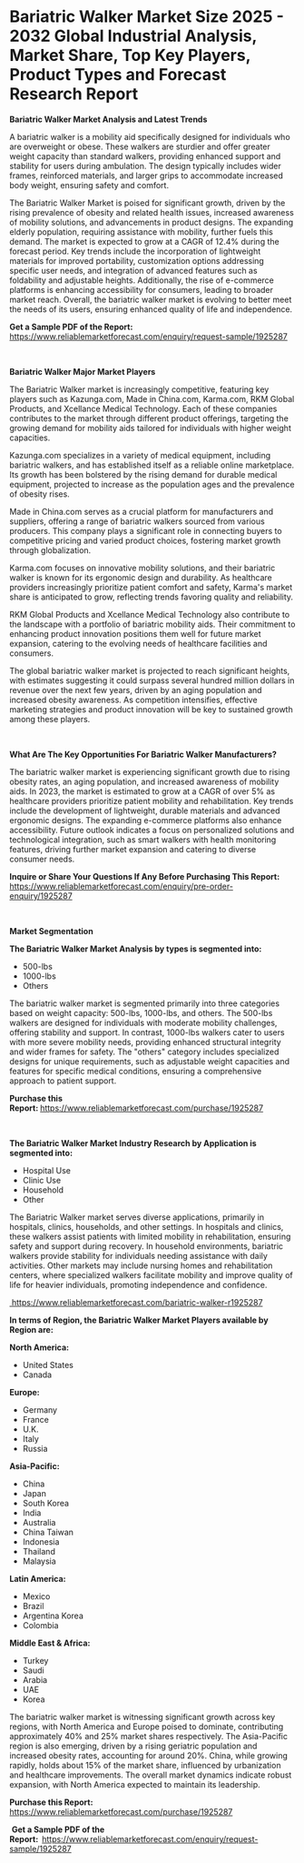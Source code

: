 <p><h1>Bariatric Walker Market Size 2025 - 2032 Global Industrial Analysis, Market Share, Top Key Players, Product Types and Forecast Research Report</h1></p><p><strong>Bariatric Walker Market Analysis and Latest Trends</strong></p>
<p><p>A bariatric walker is a mobility aid specifically designed for individuals who are overweight or obese. These walkers are sturdier and offer greater weight capacity than standard walkers, providing enhanced support and stability for users during ambulation. The design typically includes wider frames, reinforced materials, and larger grips to accommodate increased body weight, ensuring safety and comfort.</p><p>The Bariatric Walker Market is poised for significant growth, driven by the rising prevalence of obesity and related health issues, increased awareness of mobility solutions, and advancements in product designs. The expanding elderly population, requiring assistance with mobility, further fuels this demand. The market is expected to grow at a CAGR of 12.4% during the forecast period. Key trends include the incorporation of lightweight materials for improved portability, customization options addressing specific user needs, and integration of advanced features such as foldability and adjustable heights. Additionally, the rise of e-commerce platforms is enhancing accessibility for consumers, leading to broader market reach. Overall, the bariatric walker market is evolving to better meet the needs of its users, ensuring enhanced quality of life and independence.</p></p>
<p><strong>Get a Sample PDF of the Report:&nbsp;</strong> <a href="https://www.reliablemarketforecast.com/enquiry/request-sample/1925287?utm_campaign=2452&utm_medium=2&utm_source=Github&utm_content=ia&utm_term=13042025&utm_id=bariatric-walker">https://www.reliablemarketforecast.com/enquiry/request-sample/1925287</a></p>
<p>&nbsp;</p>
<p><strong>Bariatric Walker Major Market Players</strong></p>
<p><p>The Bariatric Walker market is increasingly competitive, featuring key players such as Kazunga.com, Made in China.com, Karma.com, RKM Global Products, and Xcellance Medical Technology. Each of these companies contributes to the market through different product offerings, targeting the growing demand for mobility aids tailored for individuals with higher weight capacities.</p><p>Kazunga.com specializes in a variety of medical equipment, including bariatric walkers, and has established itself as a reliable online marketplace. Its growth has been bolstered by the rising demand for durable medical equipment, projected to increase as the population ages and the prevalence of obesity rises. </p><p>Made in China.com serves as a crucial platform for manufacturers and suppliers, offering a range of bariatric walkers sourced from various producers. This company plays a significant role in connecting buyers to competitive pricing and varied product choices, fostering market growth through globalization.</p><p>Karma.com focuses on innovative mobility solutions, and their bariatric walker is known for its ergonomic design and durability. As healthcare providers increasingly prioritize patient comfort and safety, Karma's market share is anticipated to grow, reflecting trends favoring quality and reliability.</p><p>RKM Global Products and Xcellance Medical Technology also contribute to the landscape with a portfolio of bariatric mobility aids. Their commitment to enhancing product innovation positions them well for future market expansion, catering to the evolving needs of healthcare facilities and consumers.</p><p>The global bariatric walker market is projected to reach significant heights, with estimates suggesting it could surpass several hundred million dollars in revenue over the next few years, driven by an aging population and increased obesity awareness. As competition intensifies, effective marketing strategies and product innovation will be key to sustained growth among these players.</p></p>
<p>&nbsp;</p>
<p><strong>What Are The Key Opportunities For Bariatric Walker Manufacturers?</strong></p>
<p><p>The bariatric walker market is experiencing significant growth due to rising obesity rates, an aging population, and increased awareness of mobility aids. In 2023, the market is estimated to grow at a CAGR of over 5% as healthcare providers prioritize patient mobility and rehabilitation. Key trends include the development of lightweight, durable materials and advanced ergonomic designs. The expanding e-commerce platforms also enhance accessibility. Future outlook indicates a focus on personalized solutions and technological integration, such as smart walkers with health monitoring features, driving further market expansion and catering to diverse consumer needs.</p></p>
<p><strong>Inquire or Share Your Questions If Any Before Purchasing This Report:</strong> <a href="https://www.reliablemarketforecast.com/enquiry/pre-order-enquiry/1925287?utm_campaign=2452&utm_medium=2&utm_source=Github&utm_content=ia&utm_term=13042025&utm_id=bariatric-walker">https://www.reliablemarketforecast.com/enquiry/pre-order-enquiry/1925287</a></p>
<p>&nbsp;</p>
<p><strong>Market Segmentation</strong></p>
<p><strong>The Bariatric Walker Market Analysis by types is segmented into:</strong></p>
<p><ul><li>500-lbs</li><li>1000-lbs</li><li>Others</li></ul></p>
<p><p>The bariatric walker market is segmented primarily into three categories based on weight capacity: 500-lbs, 1000-lbs, and others. The 500-lbs walkers are designed for individuals with moderate mobility challenges, offering stability and support. In contrast, 1000-lbs walkers cater to users with more severe mobility needs, providing enhanced structural integrity and wider frames for safety. The "others" category includes specialized designs for unique requirements, such as adjustable weight capacities and features for specific medical conditions, ensuring a comprehensive approach to patient support.</p></p>
<p><strong>Purchase this Report:&nbsp;</strong><a href="https://www.reliablemarketforecast.com/purchase/1925287?utm_campaign=2452&utm_medium=2&utm_source=Github&utm_content=ia&utm_term=13042025&utm_id=bariatric-walker">https://www.reliablemarketforecast.com/purchase/1925287</a></p>
<p>&nbsp;</p>
<p><strong>The Bariatric Walker Market Industry Research by Application is segmented into:</strong></p>
<p><ul><li>Hospital Use</li><li>Clinic Use</li><li>Household</li><li>Other</li></ul></p>
<p><p>The Bariatric Walker market serves diverse applications, primarily in hospitals, clinics, households, and other settings. In hospitals and clinics, these walkers assist patients with limited mobility in rehabilitation, ensuring safety and support during recovery. In household environments, bariatric walkers provide stability for individuals needing assistance with daily activities. Other markets may include nursing homes and rehabilitation centers, where specialized walkers facilitate mobility and improve quality of life for heavier individuals, promoting independence and confidence.</p></p>
<p><a href="https://www.reliablemarketforecast.com/bariatric-walker-r1925287?utm_campaign=2452&utm_medium=2&utm_source=Github&utm_content=ia&utm_term=13042025&utm_id=bariatric-walker">&nbsp;https://www.reliablemarketforecast.com/bariatric-walker-r1925287</a></p>
<p><strong>In terms of Region, the Bariatric Walker Market Players available by Region are:</strong></p>
<p>
    <p> <strong> North America: </strong>
        <ul>
            <li>United States</li>
            <li>Canada</li>
        </ul>
        </p> 
    <p> <strong> Europe: </strong>
        <ul>
            <li>Germany</li>
            <li>France</li>
            <li>U.K.</li>
            <li>Italy</li>
            <li>Russia</li>
        </ul>
        </p> 
    <p> <strong> Asia-Pacific: </strong>
        <ul>
            <li>China</li>
            <li>Japan</li>
            <li>South Korea</li>
            <li>India</li>
            <li>Australia</li>
            <li>China Taiwan</li>
            <li>Indonesia</li>
            <li>Thailand</li>
            <li>Malaysia</li>
        </ul>
        </p> 
    <p> <strong> Latin America: </strong>
        <ul>
            <li>Mexico</li>
            <li>Brazil</li>
            <li>Argentina Korea</li>
            <li>Colombia</li>
        </ul>
        </p> 
    <p> <strong> Middle East & Africa: </strong>
        <ul>
            <li>Turkey</li>
            <li>Saudi</li>
            <li>Arabia</li>
            <li>UAE</li>
            <li>Korea</li>
        </ul>
    </p>
    </p>
<p><p>The bariatric walker market is witnessing significant growth across key regions, with North America and Europe poised to dominate, contributing approximately 40% and 25% market shares respectively. The Asia-Pacific region is also emerging, driven by a rising geriatric population and increased obesity rates, accounting for around 20%. China, while growing rapidly, holds about 15% of the market share, influenced by urbanization and healthcare improvements. The overall market dynamics indicate robust expansion, with North America expected to maintain its leadership.</p></p>
<p><strong>Purchase this Report: </strong><a href="https://www.reliablemarketforecast.com/purchase/1925287?utm_campaign=2452&utm_medium=2&utm_source=Github&utm_content=ia&utm_term=13042025&utm_id=bariatric-walker">https://www.reliablemarketforecast.com/purchase/1925287</a></p>
<p>&nbsp;<strong>Get a Sample PDF of the Report:&nbsp;&nbsp;</strong><a href="https://www.reliablemarketforecast.com/enquiry/request-sample/1925287?utm_campaign=2452&utm_medium=2&utm_source=Github&utm_content=ia&utm_term=13042025&utm_id=bariatric-walker">https://www.reliablemarketforecast.com/enquiry/request-sample/1925287</a></p>
<p><strong></strong></p>
<p><p></p><p></p><p></p></p>